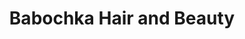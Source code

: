 ---
title: "Babochka Hair and Beauty"
url: /pretoria/babochka-hair-and-beauty/
shop: hairdresser
---